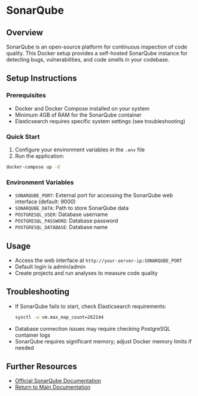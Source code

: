# SonarQube

## Overview
SonarQube is an open-source platform for continuous inspection of code quality. This Docker setup provides a self-hosted SonarQube instance for detecting bugs, vulnerabilities, and code smells in your codebase.

## Setup Instructions

### Prerequisites
- Docker and Docker Compose installed on your system
- Minimum 4GB of RAM for the SonarQube container
- Elasticsearch requires specific system settings (see troubleshooting)

### Quick Start
1. Configure your environment variables in the `.env` file
2. Run the application:
```sh
docker-compose up -d
```

### Environment Variables
- `SONARQUBE_PORT`: External port for accessing the SonarQube web interface (default: 9000)
- `SONARQUBE_DATA`: Path to store SonarQube data
- `POSTGRESQL_USER`: Database username
- `POSTGRESQL_PASSWORD`: Database password
- `POSTGRESQL_DATABASE`: Database name

## Usage
- Access the web interface at `http://your-server-ip:SONARQUBE_PORT`
- Default login is admin/admin
- Create projects and run analyses to measure code quality

## Troubleshooting
- If SonarQube fails to start, check Elasticsearch requirements:
  ```sh
  sysctl -w vm.max_map_count=262144
  ```
- Database connection issues may require checking PostgreSQL container logs
- SonarQube requires significant memory; adjust Docker memory limits if needed

## Further Resources
- [Official SonarQube Documentation](https://docs.sonarqube.org/)
- [Return to Main Documentation](../README.md)
